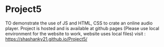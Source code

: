 # Project5
TO demonstrate the use of JS and HTML, CSS to crate an online audio player.
Project is hosted and is available at github pages (Please use local environment for the website to work, website uses local files) visit : https://shashanky21.github.io/Project5/ 
